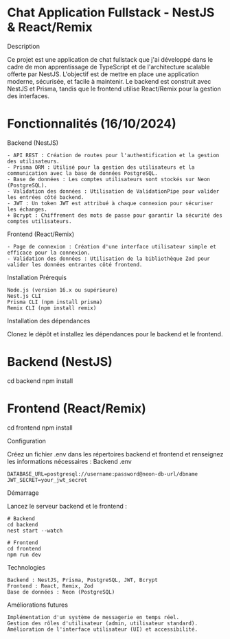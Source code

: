 # Chat Application Fullstack - NestJS & React/Remix
Description

Ce projet est une application de chat fullstack que j'ai développé dans le cadre de mon apprentissage de TypeScript et de l'architecture scalable offerte par NestJS. L'objectif est de mettre en place une application moderne, sécurisée, et facile à maintenir. Le backend est construit avec NestJS et Prisma, tandis que le frontend utilise React/Remix pour la gestion des interfaces.

# Fonctionnalités (16/10/2024)

Backend (NestJS)

    - API REST : Création de routes pour l'authentification et la gestion des utilisateurs.
    - Prisma ORM : Utilisé pour la gestion des utilisateurs et la communication avec la base de données PostgreSQL.
    - Base de données : Les comptes utilisateurs sont stockés sur Neon (PostgreSQL).
    - Validation des données : Utilisation de ValidationPipe pour valider les entrées côté backend.
    - JWT : Un token JWT est attribué à chaque connexion pour sécuriser les échanges.
    + Bcrypt : Chiffrement des mots de passe pour garantir la sécurité des comptes utilisateurs.

Frontend (React/Remix)

    - Page de connexion : Création d'une interface utilisateur simple et efficace pour la connexion.
    - Validation des données : Utilisation de la bibliothèque Zod pour valider les données entrantes côté frontend.

Installation
Prérequis

    Node.js (version 16.x ou supérieure)
    Nest.js CLI
    Prisma CLI (npm install prisma)
    Remix CLI (npm install remix)

Installation des dépendances

Clonez le dépôt et installez les dépendances pour le backend et le frontend.


# Backend (NestJS)
cd backend
npm install

# Frontend (React/Remix)
cd frontend
npm install

Configuration

Créez un fichier .env dans les répertoires backend et frontend et renseignez les informations nécessaires :
Backend .env

    DATABASE_URL=postgresql://username:password@neon-db-url/dbname
    JWT_SECRET=your_jwt_secret


Démarrage

Lancez le serveur backend et le frontend :


    # Backend
    cd backend
    nest start --watch
    
    # Frontend
    cd frontend
    npm run dev


Technologies

    Backend : NestJS, Prisma, PostgreSQL, JWT, Bcrypt
    Frontend : React, Remix, Zod
    Base de données : Neon (PostgreSQL)

Améliorations futures

    Implémentation d'un système de messagerie en temps réel.
    Gestion des rôles d'utilisateur (admin, utilisateur standard).
    Amélioration de l'interface utilisateur (UI) et accessibilité.
